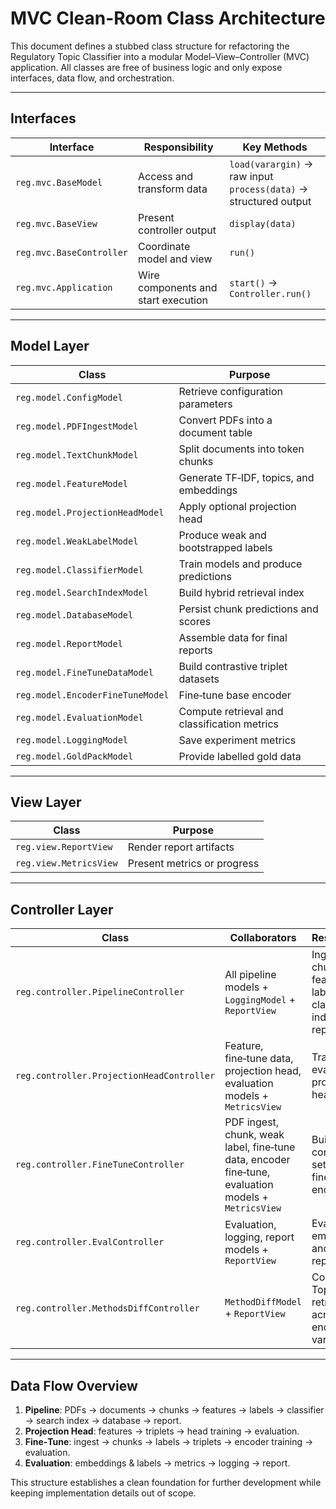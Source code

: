 # MVC Clean-Room Class Architecture

This document defines a stubbed class structure for refactoring the
Regulatory Topic Classifier into a modular Model–View–Controller (MVC)
application.  All classes are free of business logic and only expose
interfaces, data flow, and orchestration.

---

## Interfaces

| Interface | Responsibility | Key Methods |
|-----------|----------------|-------------|
| `reg.mvc.BaseModel` | Access and transform data | `load(varargin)` → raw input<br>`process(data)` → structured output |
| `reg.mvc.BaseView` | Present controller output | `display(data)` |
| `reg.mvc.BaseController` | Coordinate model and view | `run()` |
| `reg.mvc.Application` | Wire components and start execution | `start()` → `Controller.run()` |

---

## Model Layer

| Class | Purpose |
|-------|---------|
| `reg.model.ConfigModel` | Retrieve configuration parameters |
| `reg.model.PDFIngestModel` | Convert PDFs into a document table |
| `reg.model.TextChunkModel` | Split documents into token chunks |
| `reg.model.FeatureModel` | Generate TF‑IDF, topics, and embeddings |
| `reg.model.ProjectionHeadModel` | Apply optional projection head |
| `reg.model.WeakLabelModel` | Produce weak and bootstrapped labels |
| `reg.model.ClassifierModel` | Train models and produce predictions |
| `reg.model.SearchIndexModel` | Build hybrid retrieval index |
| `reg.model.DatabaseModel` | Persist chunk predictions and scores |
| `reg.model.ReportModel` | Assemble data for final reports |
| `reg.model.FineTuneDataModel` | Build contrastive triplet datasets |
| `reg.model.EncoderFineTuneModel` | Fine‑tune base encoder |
| `reg.model.EvaluationModel` | Compute retrieval and classification metrics |
| `reg.model.LoggingModel` | Save experiment metrics |
| `reg.model.GoldPackModel` | Provide labelled gold data |

---

## View Layer

| Class | Purpose |
|-------|---------|
| `reg.view.ReportView` | Render report artifacts |
| `reg.view.MetricsView` | Present metrics or progress |

---

## Controller Layer

| Class | Collaborators | Responsibility |
|-------|---------------|---------------|
| `reg.controller.PipelineController` | All pipeline models + `LoggingModel` + `ReportView` | Ingest → chunk → features → labels → classifier → index → DB → report |
| `reg.controller.ProjectionHeadController` | Feature, fine‑tune data, projection head, evaluation models + `MetricsView` | Train and evaluate projection head |
| `reg.controller.FineTuneController` | PDF ingest, chunk, weak label, fine‑tune data, encoder fine‑tune, evaluation models + `MetricsView` | Build contrastive set and fine‑tune encoder |
| `reg.controller.EvalController` | Evaluation, logging, report models + `ReportView` | Evaluate embeddings and generate reports |
| `reg.controller.MethodsDiffController` | `MethodDiffModel` + `ReportView` | Compare Top‑K retrievals across encoder variants |

---

## Data Flow Overview

1. **Pipeline**: PDFs → documents → chunks → features → labels → classifier →
   search index → database → report.
2. **Projection Head**: features → triplets → head training → evaluation.
3. **Fine‑Tune**: ingest → chunks → labels → triplets → encoder training → evaluation.
4. **Evaluation**: embeddings & labels → metrics → logging → report.

This structure establishes a clean foundation for further development while
keeping implementation details out of scope.


